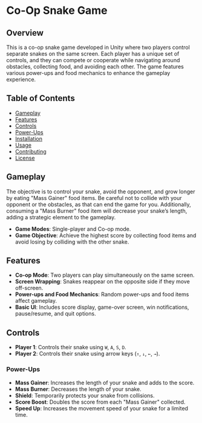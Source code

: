 # Co-Op Snake Game

## Overview
This is a co-op snake game developed in Unity where two players control separate snakes on the same screen. Each player has a unique set of controls, and they can compete or cooperate while navigating around obstacles, collecting food, and avoiding each other. The game features various power-ups and food mechanics to enhance the gameplay experience.

## Table of Contents
- [Gameplay](#gameplay)
- [Features](#features)
- [Controls](#controls)
- [Power-Ups](#power-ups)
- [Installation](#installation)
- [Usage](#usage)
- [Contributing](#contributing)
- [License](#license)

## Gameplay
The objective is to control your snake, avoid the opponent, and grow longer by eating "Mass Gainer" food items. Be careful not to collide with your opponent or the obstacles, as that can end the game for you. Additionally, consuming a "Mass Burner" food item will decrease your snake’s length, adding a strategic element to the gameplay.

- **Game Modes**: Single-player and Co-op mode.
- **Game Objective**: Achieve the highest score by collecting food items and avoid losing by colliding with the other snake.
  
## Features
- **Co-op Mode**: Two players can play simultaneously on the same screen.
- **Screen Wrapping**: Snakes reappear on the opposite side if they move off-screen.
- **Power-ups and Food Mechanics**: Random power-ups and food items affect gameplay.
- **Basic UI**: Includes score display, game-over screen, win notifications, pause/resume, and quit options.

## Controls
- **Player 1**: Controls their snake using `W`, `A`, `S`, `D`.
- **Player 2**: Controls their snake using arrow keys (`↑`, `↓`, `←`, `→`).

### Power-Ups
- **Mass Gainer**: Increases the length of your snake and adds to the score.
- **Mass Burner**: Decreases the length of your snake.
- **Shield**: Temporarily protects your snake from collisions.
- **Score Boost**: Doubles the score from each "Mass Gainer" collected.
- **Speed Up**: Increases the movement speed of your snake for a limited time.


